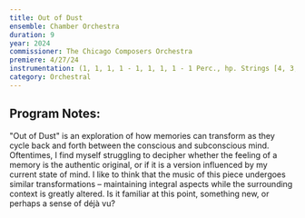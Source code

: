 ```yaml
---
title: Out of Dust
ensemble: Chamber Orchestra
duration: 9
year: 2024
commissioner: The Chicago Composers Orchestra
premiere: 4/27/24
instrumentation: (1, 1, 1, 1 - 1, 1, 1, 1 - 1 Perc., hp. Strings [4, 3, 2, 2, 1])
category: Orchestral
---
```


## Program Notes:

"Out of Dust" is an exploration of how memories can transform as they cycle back and forth between the conscious and subconscious mind. Oftentimes, I find myself struggling to decipher whether the feeling of a memory is the authentic original, or if it is a version influenced by my current state of mind. I like to think that the music of this piece undergoes similar transformations – maintaining integral aspects while the surrounding context is greatly altered. Is it familiar at this point, something new, or perhaps a sense of déjà vu?
